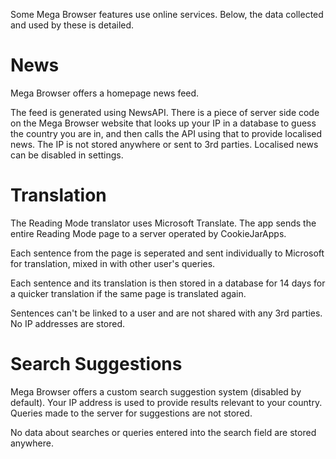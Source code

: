 Some Mega Browser features use online services. Below, the data collected and used by these is detailed.

# News

Mega Browser offers a homepage news feed.

The feed is generated using NewsAPI. There is a piece of server side code on the Mega Browser website that looks up your IP in a database to guess the country you are in, and then calls the API using that to provide localised news. The IP is not stored anywhere or sent to 3rd parties. Localised news can be disabled in settings.

# Translation

The Reading Mode translator uses Microsoft Translate. The app sends the entire Reading Mode page to a server operated by CookieJarApps.

Each sentence from the page is seperated and sent individually to Microsoft for translation, mixed in with other user's queries.

Each sentence and its translation is then stored in a database for 14 days for a quicker translation if the same page is translated again.

Sentences can't be linked to a user and are not shared with any 3rd parties. No IP addresses are stored.


# Search Suggestions

Mega Browser offers a custom search suggestion system (disabled by default). Your IP address is used to provide results relevant to your country. Queries made to the server for suggestions are not stored.

No data about searches or queries entered into the search field are stored anywhere.

